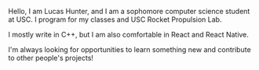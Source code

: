 Hello, I am Lucas Hunter, and I am a sophomore computer science student at USC. I program for my classes and USC Rocket Propulsion Lab.

I mostly write in C++, but I am also comfortable in React and React Native.

I'm always looking for opportunities to learn something new and contribute to other people's projects!

<!---
lucashunter050/lucashunter050 is a ✨ special ✨ repository because its `README.md` (this file) appears on your GitHub profile.
You can click the Preview link to take a look at your changes.
--->
